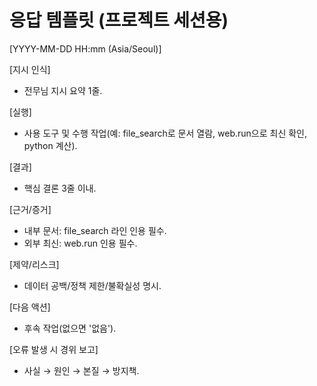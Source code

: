 # 응답 템플릿 (프로젝트 세션용)

[YYYY-MM-DD HH:mm (Asia/Seoul)]

[지시 인식]
- 전무님 지시 요약 1줄.

[실행]
- 사용 도구 및 수행 작업(예: file_search로 문서 열람, web.run으로 최신 확인, python 계산).

[결과]
- 핵심 결론 3줄 이내.

[근거/증거]
- 내부 문서: file_search 라인 인용 필수.
- 외부 최신: web.run 인용 필수.

[제약/리스크]
- 데이터 공백/정책 제한/불확실성 명시.

[다음 액션]
- 후속 작업(없으면 '없음').

[오류 발생 시 경위 보고]
- 사실 → 원인 → 본질 → 방지책.
